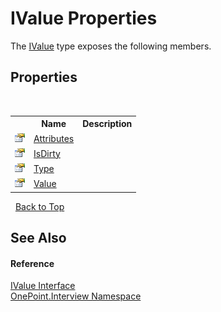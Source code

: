 # IValue Properties
 

The <a href="T_OnePoint_Interview_IValue">IValue</a> type exposes the following members.


## Properties
&nbsp;<table><tr><th></th><th>Name</th><th>Description</th></tr><tr><td>![Public property](media/pubproperty.gif "Public property")</td><td><a href="P_OnePoint_Interview_IValue_Attributes">Attributes</a></td><td /></tr><tr><td>![Public property](media/pubproperty.gif "Public property")</td><td><a href="P_OnePoint_Interview_IValue_IsDirty">IsDirty</a></td><td /></tr><tr><td>![Public property](media/pubproperty.gif "Public property")</td><td><a href="P_OnePoint_Interview_IValue_Type">Type</a></td><td /></tr><tr><td>![Public property](media/pubproperty.gif "Public property")</td><td><a href="P_OnePoint_Interview_IValue_Value">Value</a></td><td /></tr></table>&nbsp;
<a href="#ivalue-properties">Back to Top</a>

## See Also


#### Reference
<a href="T_OnePoint_Interview_IValue">IValue Interface</a><br /><a href="N_OnePoint_Interview">OnePoint.Interview Namespace</a><br />